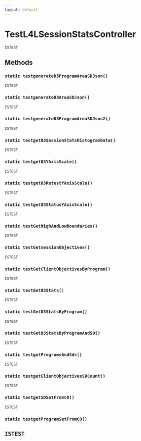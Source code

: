 ```yaml
---
layout: default
---
```


# TestL4LSessionStatsController

`ISTEST`

## Methods

### `static testgenerateD3ProgramAreaSDJson()`

`ISTEST`

### `static testgenerateD3AreaSDJson()`

`ISTEST`

### `static testgenerateD3ProgramAreaSDJson2()`

`ISTEST`

### `static testgetD3SessionStatsHistogramData()`

`ISTEST`

### `static testgetD3YAxisScale()`

`ISTEST`

### `static testgetD3RetestYAxisScale()`

`ISTEST`

### `static testgetD3StatusYAxisScale()`

`ISTEST`

### `static testGetHighAndLowBoundaries()`

`ISTEST`

### `static testGetsessionObjectives()`

`ISTEST`

### `static testGetClientObjectivesByProgram()`

`ISTEST`

### `static testGetD3Stats()`

`ISTEST`

### `static testGetD3StatsByProgram()`

`ISTEST`

### `static testGetD3StatsByProgramAndSD()`

`ISTEST`

### `static testgetProgramsAndSds()`

`ISTEST`

### `static testgetClientObjectivesSDCount()`

`ISTEST`

### `static testgetSDSetFromCO()`

`ISTEST`

### `static testgetProgramSetFromCO()`

## `ISTEST`
